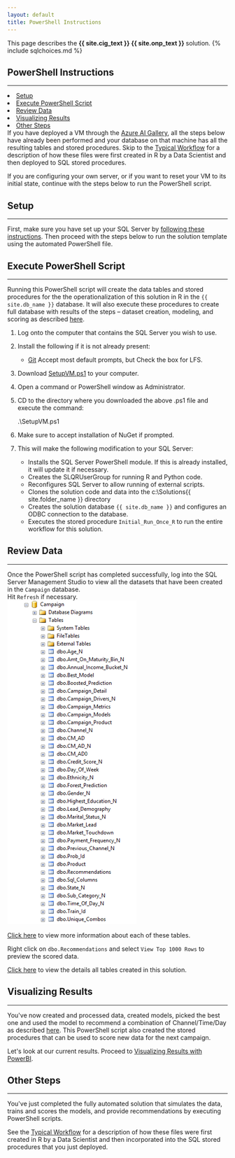 ```yaml
---
layout: default
title: PowerShell Instructions
---
```


<div class="alert alert-success" role="alert"> This page describes the 
<strong>
<span class="cig">{{ site.cig_text }}</span>
<span class="onp">{{ site.onp_text }}</span>
</strong>
solution.
 {% include sqlchoices.md %}

</div> 

## PowerShell Instructions
---------------------------

<div class="row">
    <div class="col-md-6">
        <div class="toc">
            <li> <a href="#setup">Setup</a></li>
            <li> <a href="#execute-powershell-script">Execute PowerShell Script</a></li>
            <li> <a href="#review-data">Review Data</a></li>
            <li> <a href="#visualizing-results">Visualizing Results</a> </li>
            <li> <a href="#other-steps">Other Steps</a></li>
        </div>
    </div>
    <div class="col-md-6">
        If you have deployed a VM through the  
        <a href="http://aka.ms/campaignoptimization">Azure AI Gallery</a>, all the steps below have already been performed and your database on that machine has all the resulting tables and stored procedures.  Skip to the <a href="Typical.html?platform=cig">Typical Workflow</a> for a description of how these files were first created in R by a Data Scientist and then deployed to SQL stored procedures.
    </div>
</div>

If you are configuring your own server, or if you want to reset your VM to its initial state, continue with the steps below to run the PowerShell script.

## Setup 
-----------

First, make sure you have set up your SQL Server by  <a href="SetupSQL.html">following these instructions</a>.  Then proceed with the steps below to run the solution template using the automated PowerShell file. 


## Execute PowerShell Script
----------------------------

Running this PowerShell script will create the data tables and stored procedures for the the operationalization of this solution in R in the `{{ site.db_name }}` database.  It will also execute these procedures to create full database with results of the steps  – dataset creation, modeling, and scoring as described  [here](dba.html).


1. Log onto the computer that contains the SQL Server you wish to use.

1. Install the following if it is not already present:

    *  [Git](https://gitforwindows.org/)  Accept most default prompts, but Check the box for LFS.

1. Download  <a href="https://raw.githubusercontent.com/Microsoft/r-server-campaign-optimization/master/Resources/ActionScripts/SetupVM.ps1" download>SetupVM.ps1</a> to your computer.

1. Open a command or PowerShell window as Administrator.

1. CD to the directory where you downloaded the above .ps1 file and execute the command:

    .\SetupVM.ps1

1. Make sure to accept installation of NuGet if prompted.

1. This will make the following modification to your SQL Server:
    * Installs the SQL Server PowerShell module. If this is already installed, it will update it if necessary.
    * Creates the SLQRUserGroup for running R and Python code.
    * Reconfigures SQL Server to allow running of external scripts.
    * Clones the solution code and data into the c:\Solutions\{{ site.folder_name }} directory
    * Creates the solution database `{{ site.db_name }}` and configures an ODBC connection to the database.
    * Executes the stored procedure `Initial_Run_Once_R` to run the entire workflow for this solution.

## Review Data
--------------

Once the PowerShell script has completed successfully, log into the SQL Server Management Studio to view all the datasets that have been created in the `Campaign` database.  
Hit `Refresh` if necessary.
<br/>
<img src="images/alltables.png" >

[Click here](tables.html) to view more information about each of these tables.

Right click on `dbo.Recommendations` and select `View Top 1000 Rows` to preview the scored data.

[Click here](tables.html) to view the details all tables created in this solution.

## Visualizing Results 
---------------------

You've now  created and processed data, created models, picked the best one and used the model to recommend a combination of Channel/Time/Day as described  [here](data-scientist.html). This PowerShell script also created the stored procedures that can be used to score new data for the next campaign.  

Let's look at our current results. Proceed to <a href="Visualize_Results.html">Visualizing Results with PowerBI</a>.

## Other Steps
----------------

You've just completed the fully automated solution that simulates the data, trains and scores the models, and provide recommendations by executing PowerShell scripts.  

See the <a href="Typical.html">Typical Workflow</a> for a description of how these files were first created in R by a Data Scientist and then incorporated into the SQL stored procedures that you just deployed.